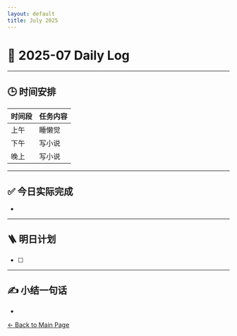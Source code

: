 ```yaml
---
layout: default
title: July 2025
---
```


# 📅 2025-07  Daily Log



---
## 🕒 时间安排

| 时间段 | 任务内容 |
|--------|----------| 
| 上午 | 睡懒觉|
| 下午 | 写小说| 
| 晚上 | 写小说 |



---

## ✅ 今日实际完成

- 
---


## 🪜 明日计划
- [ ] 



---

## ✍️ 小结一句话
- 


[← Back to Main Page](/index.md)
 

